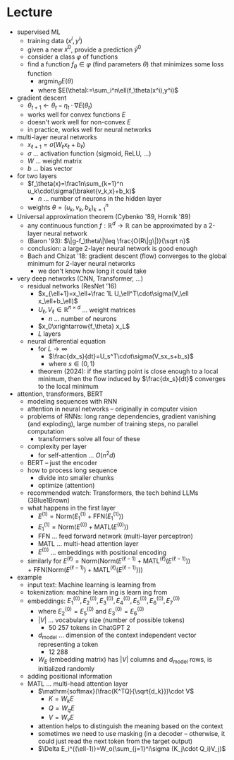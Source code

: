 # Lecture

- supervised ML
	- training data $(x^i,y^i)$
	- given a new $x^0$, provide a prediction $\tilde y^0$
	- consider a class $\varphi$ of functions
	- find a function $f_\theta\in\varphi$ (find parameters $\theta$) that minimizes some loss function
		- $\mathrm{argmin}_\theta E(\theta)$
		- where $E(\theta):=\sum_i^n\ell(f_\theta(x^i),y^i)$
- gradient descent
	- $\theta_{t+1}\leftarrow\theta_t-\eta_t\cdot\nabla E(\theta_t)$
	- works well for convex functions $E$
	- doesn't work well for non-convex $E$
	- in practice, works well for neural networks
- multi-layer neural networks
	- $x_{\ell+1}=\sigma(W_\ell x_\ell+b_\ell)$
	- $\sigma$ … activation function (sigmoid, ReLU, …)
	- $W$ … weight matrix
	- $b$ … bias vector
- for two layers
	- $f_\theta(x)=\frac1n\sum_{k=1}^n u_k\cdot\sigma(\braket{v_k,x}+b_k)$
		- $n$ … number of neurons in the hidden layer
	- weights $\theta=(u_k,v_k,b_k)_{k=1}^n$
- Universal approximation theorem (Cybenko '89, Hornik '89)
	- any continuous function $f:\mathbb R^d\to\mathbb R$ can be approximated by a 2-layer neural network
	- (Baron '93): $\|g-f_\theta\|\leq \frac{O(R\|g\|)}{\sqrt n}$
	- conclusion: a large 2-layer neural network is good enough
	- Bach and Chizat '18: gradient descent (flow) converges to the global minimum for 2-layer neural networks
		- we don't know how long it could take
- very deep networks (CNN, Transformer, …)
	- residual networks (ResNet '16)
		- $x_{\ell+1}=x_\ell+\frac 1L U_\ell^T\cdot\sigma(V_\ell x_\ell+b_\ell)$
		- $U_\ell,V_\ell\in\mathbb R^{n\times d}$ … weight matrices
			- $n$ … number of neurons
		- $x_0\xrightarrow{f_\theta} x_L$
		- $L$ layers
	- neural differential equation
		- for $L\to\infty$
			- $\frac{dx_s}{dt}=U_s^T\cdot\sigma(V_sx_s+b_s)$
			- where $s\in(0,1)$
		- theorem (2024): if the starting point is close enough to a local minimum, then the flow induced by $\frac{dx_s}{dt}$ converges to the local minimum
- attention, transformers, BERT
	- modeling sequences with RNN
	- attention in neural networks – originally in computer vision
	- problems of RNNs: long range dependencies, gradient vanishing (and exploding), large number of training steps, no parallel computation
		- transformers solve all four of these
	- complexity per layer
		- for self-attention … $O(n^2d)$
	- BERT – just the encoder
	- how to process long sequence
		- divide into smaller chunks
		- optimize (attention)
	- recommended watch: Transformers, the tech behind LLMs (3Blue1Brown)
	- what happens in the first layer
		- $E^{(1)}=\mathrm{Norm}(E^{(1)}_1+\mathrm{FFN}(E^{(1)}_1))$
		- $E^{(1)}_1=\mathrm{Norm}(E^{(0)}+\mathrm{MATL}(E^{(0)}))$
		- FFN … feed forward network (multi-layer perceptron)
		- MATL … multi-head attention layer
		- $E^{(0)}$ … embeddings with positional encoding
	- similarly for $E^{(\ell)}=\mathrm{Norm}(\mathrm{Norm}(E^{(\ell-1)}+\mathrm{MATL}^{(\ell)}(E^{(\ell-1)}))$ $+\ \mathrm{FFN}(\mathrm{Norm}(E^{(\ell-1)})+\mathrm{MATL}^{(\ell)}(E^{(\ell-1)})))$
- example
	- input text: Machine learning is learning from
	- tokenization: machine learn ing is learn ing from
	- embeddings: $E^{(0)}_1,E^{(0)}_2,E^{(0)}_3,E^{(0)}_4,E^{(0)}_5,E^{(0)}_6,E^{(0)}_7$
		- where $E^{(0)}_2=E^{(0)}_5$ and $E^{(0)}_3=E^{(0)}_6$
		- $|V|$ … vocabulary size (number of possible tokens)
			- 50 257 tokens in ChatGPT 2
		- $d_{\mathrm{model}}$ … dimension of the context independent vector representing a token
			- 12 288
		- $W_E$ (embedding matrix) has $|V|$ columns and $d_\mathrm{model}$ rows, is initialized randomly
	- adding positional information
	- MATL … multi-head attention layer
		- $\mathrm{softmax}(\frac{K^TQ}{\sqrt{d_k}})\cdot V$
			- $K=W_kE$
			- $Q = W_qE$
			- $V=W_vE$
		- attention helps to distinguish the meaning based on the context
		- sometimes we need to use masking (in a decoder – otherwise, it could just read the next token from the target output)
		- $\Delta E_i^{(\ell-1)}=W_o(\sum_{j=1}^i\sigma (K_j\cdot Q_i)V_j)$